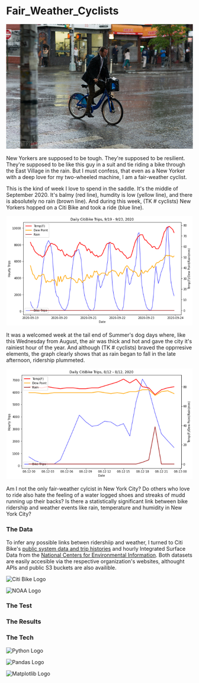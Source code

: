 # Fair_Weather_Cyclists

![rider in the rain](https://github.com/leckieje/fair_weather_cyclists/blob/main/images/rider_in_the_rain.jpg)

New Yorkers are supposed to be tough. They're supposed to be resilient. They're supposed to be like this guy in a suit and tie riding a bike through the East Village in the rain. But I must confess, that even as a New Yorker with a deep love for my two-wheeled machine, I am a fair-weather cyclist. 

This is the kind of week I love to spend in the saddle. It's the middle of September 2020. It's balmy (red line), humdity is low (yellow line), and there is absolutely no rain (brown line). And during this week, (TK # cyclists) New Yorkers hopped on a Citi Bike and took a ride (blue line).  

![perfect week, chart_period(9, 18, 26)](https://github.com/leckieje/fair_weather_cyclists/blob/main/images/great_bike_week.png)

It was a welcomed week at the tail end of Summer's dog days where, like this Wednesday from August, the air was thick and hot and gave the city it's rainiest hour of the year. And although (TK # cyclists) braved the opprresive elements, the graph clearly shows that as rain began to fall in the late afternoon, ridership plummeted. 

![rainy day, chart_period(8, 9, 17)](https://github.com/leckieje/fair_weather_cyclists/blob/main/images/rainy_day.png)

Am I not the only fair-weather cylcist in New York City? Do others who love to ride also hate the feeling of a water logged shoes and streaks of mudd running up their backs? Is there a statistically significant link between bike ridership and weather events like rain, temperature and humidity in New York City?


### The Data

To infer any possible links betwen ridershiip and weather, I turned to Citi Bike's [public system data and trip histories](https://www.citibikenyc.com/system-data) and hourly Integrated Surface Data from the [National Centers for Environmental Information](https://www.ncei.noaa.gov/access/search/index). Both datasets are easily accesible via the respective organization's websites, althought APIs and public S3 buckets are also availible. 



![Citi Bike Logo](https://d21xlh2maitm24.cloudfront.net/nyc/Citi-Bike-provided-by-Lyft-Positive-170x57px.svg?mtime=20201023151104)

![NOAA Logo](https://www.vhv.rs/dpng/d/588-5888321_noaa-logo-national-oceanic-and-atmospheric-administration-vector.png)

### The Test


### The Results 

### The Tech

![Python Logo](https://mpng.subpng.com/20180811/pul/kisspng-python-general-purpose-programming-language-comput-python-programming-language-symphony-solution-5b6ee0c863a5a1.6306397415339931604082.jpg)

![Pandas Logo](https://upload.wikimedia.org/wikipedia/commons/thumb/e/ed/Pandas_logo.svg/600px-Pandas_logo.svg.png)

![Matplotlib Logo](https://matplotlib.org/stable/_static/logo2_compressed.svg)
